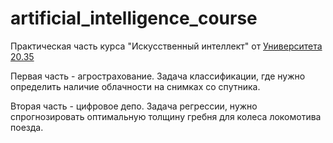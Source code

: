 # artificial_intelligence_course
Практическая часть курса "Искусственный интеллект" от [Университета 20.35](https://ai.2035.university/)


Первая часть - агрострахование. Задача классификации, где нужно определить наличие облачности на снимках со спутника.

Вторая часть - цифровое депо. Задача регрессии, нужно спрогнозировать оптимальную толщину гребня для колеса локомотива поезда.
